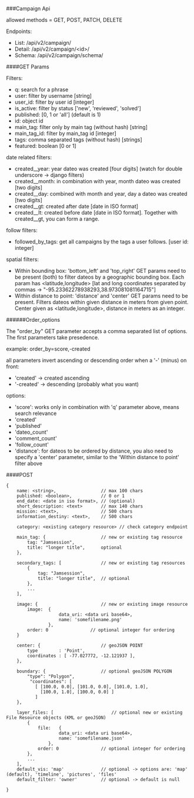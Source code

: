 ###Campaign Api

allowed methods = GET, POST, PATCH, DELETE

Endpoints:

* List: /api/v2/campaign/
* Detail: /api/v2/campaign/\<id\>/
* Schema: /api/v2/campaign/schema/


####GET Params

Filters:
* q: search for a phrase
* user: filter by username [string]
* user_id: filter by user id [integer]
* is_active: filter by status ['new', 'reviewed', 'solved']
* published: [0, 1 or 'all'] (default is 1)
* id: object id
* main_tag: filter only by main tag (without hash) [string]
* main_tag_id: filter by main_tag id [integer]
* tags: comma separated tags (without hash) [strings]
* featured: boolean [0 or 1]

date related filters:
* created__year: year dateo was created [four digits] (watch for double underscore -> django filters)
* created__month: in combination with year, month dateo was created [two digits]
* created__day: combined with month and year, day a dateo was created [two digits]
* created__gt: created after date [date in ISO format]
* created__lt: created before date [date in ISO format]. Together with created__gt, you can form a range.

follow filters:
* followed_by_tags: get all campaigns by the tags a user follows. [user id: integer]

spatial filters:
* Within bounding box: 'bottom_left' and 'top_right' GET params need to be present (both) to filter dateos by a geographic bounding box. Each param has \<latitude,longitude\> [lat and long coordinates separated by commas -> "-95.23362278938293,38.973081081164715"]
* Within distance to point: 'distance' and 'center' GET params need to be present. Filters dateos within given distance in meters from given point. Center given as \<latitude,longitude\>, distance in meters as an integer.


######Order_options

The "order_by" GET parameter accepts a comma separated list of options. The first parameters take presedence.

example: order_by=score,-created

all parameters invert ascending or descending order when a '-' (minus) on front:

* 'created' -> created ascending
* '-created' -> descending (probably what you want)

options: 
* 'score': works only in combination with 'q' parameter above, means search relevance
* 'created'
* 'published'
* 'dateo_count'
* 'comment_count'
* 'follow_count'
* 'distance': for dateos to be ordered by distance, you also need to specify a 'center' parameter, similar to the 'Within distance to point' filter above


####POST

	{
		name: <string>, 				// max 100 chars
		published: <boolean>,  			// 0 or 1
		end_date: <date in iso format>,	// (optional)
		short_description: <text>	  	// max 140 chars
		mission: <text>, 			  	// 500 chars
		information_destiny: <text>,  	// 500 chars

		category: <existing category resource> // check category endpoint

		main_tag: { 					// new or existing tag resource
			tag: "Jamsession",
			title: "longer title", 		optional
		},

		secondary_tags: [				// new or existing tag resources
			{
				tag: "Jamsession",
				title: "longer title",  // optional
			},
			...
		],

		image: {						// new or existing image resource
			image:	{
						data_uri: <data uri base64>,
						name: 'somefilename.png'
					},
			order: 0 				// optional integer for ordering
		}
		
		center: {						// geoJSON POINT
			type        : 'Point',
			coordinates : [ -77.027772, -12.121937 ],
		},

		boundary: {						// optional geoJSON POLYGON
			"type": "Polygon",
	         "coordinates": [
	           [ [100.0, 0.0], [101.0, 0.0], [101.0, 1.0],
	             [100.0, 1.0], [100.0, 0.0] ]
	           ]
		},

		layer_files: [						// optional new or existing File Resource objects (KML or geoJSON) 
			{
				file:	{
						data_uri: <data uri base64>,
						name: 'somefilename.json'
					},
				order: 0 				// optional integer for ordering
			},
			...
		],
		default_vis: 'map'				// optional -> options are: 'map' (default), 'timeline', 'pictures', 'files'
		default_filter: 'owner'			// optional -> default is null
	
	}


